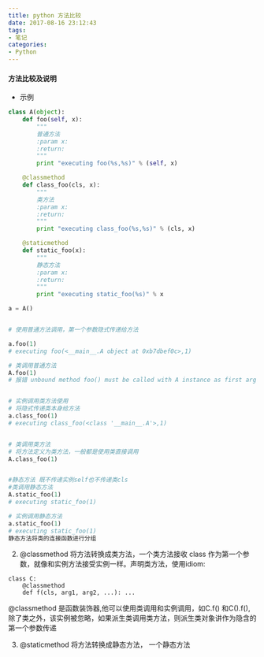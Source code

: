 ```yaml
---
title: python 方法比较
date: 2017-08-16 23:12:43
tags:
- 笔记
categories: 
- Python
---
```


#### 方法比较及说明
- 示例
```python
class A(object):
    def foo(self, x):
        """
        普通方法
        :param x:
        :return:
        """
        print "executing foo(%s,%s)" % (self, x)

    @classmethod
    def class_foo(cls, x):
        """
        类方法
        :param x:
        :return:
        """
        print "executing class_foo(%s,%s)" % (cls, x)

    @staticmethod
    def static_foo(x):
        """
        静态方法
        :param x:
        :return:
        """
        print "executing static_foo(%s)" % x

a = A()


# 使用普通方法调用，第一个参数隐式传递给方法

a.foo(1)
# executing foo(<__main__.A object at 0xb7dbef0c>,1)

# 类调用普通方法
A.foo(1)
# 报错 unbound method foo() must be called with A instance as first argument (got int instance instead)


# 实例调用类方法使用
# 将隐式传递类本身给方法
a.class_foo(1)
# executing class_foo(<class '__main__.A'>,1)


# 类调用类方法
# 将方法定义为类方法，一般都是使用类直接调用
A.class_foo(1)


#静态方法 既不传递实例self也不传递类cls
#类调用静态方法
A.static_foo(1)
# executing static_foo(1)

# 实例调用静态方法
a.static_foo(1)
# executing static_foo(1)
静态方法将类的连接函数进行分组


```
2. @classmethod
    将方法转换成类方法，一个类方法接收 class 作为第一个参数，就像和实例方法接受实例一样。声明类方法，使用idiom:
```
class C:
    @classmethod
    def f(cls, arg1, arg2, ...): ...
```
@classmethod 是函数装饰器,他可以使用类调用和实例调用，如C.f() 和C().f(),除了类之外，该实例被忽略，如果派生类调用类方法，则派生类对象讲作为隐含的第一个参数传递

3. @staticmethod
    将方法转换成静态方法，
一个静态方法
